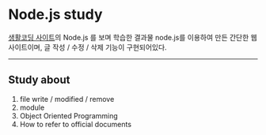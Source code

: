 # Node.js study

[생활코딩 사이트](https://opentutorials.org/course/3332/21028)의 Node.js 를 보며 학습한 결과물
node.js를 이용하여 만든 간단한 웹사이트이며, 글 작성 / 수정 / 삭제 기능이 구현되어있다.

---

## Study about
1. file write / modified / remove
2. module
3. Object Oriented Programming
4. How to refer to official documents
